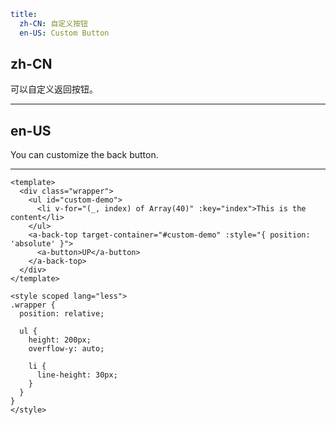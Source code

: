 ```yaml
title:
  zh-CN: 自定义按钮
  en-US: Custom Button
```

## zh-CN

可以自定义返回按钮。

---

## en-US

You can customize the back button.

---

```vue
<template>
  <div class="wrapper">
    <ul id="custom-demo">
      <li v-for="(_, index) of Array(40)" :key="index">This is the content</li>
    </ul>
    <a-back-top target-container="#custom-demo" :style="{ position: 'absolute' }">
      <a-button>UP</a-button>
    </a-back-top>
  </div>
</template>

<style scoped lang="less">
.wrapper {
  position: relative;

  ul {
    height: 200px;
    overflow-y: auto;

    li {
      line-height: 30px;
    }
  }
}
</style>
```
